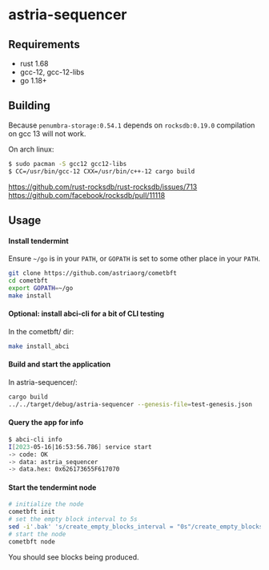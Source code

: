 # astria-sequencer

## Requirements

- rust 1.68
- gcc-12, gcc-12-libs
- go 1.18+

## Building

Because `penumbra-storage:0.54.1` depends on `rocksdb:0.19.0`
compilation on gcc 13 will not work.

On arch linux:

```sh
$ sudo pacman -S gcc12 gcc12-libs
$ CC=/usr/bin/gcc-12 CXX=/usr/bin/c++-12 cargo build
```

https://github.com/rust-rocksdb/rust-rocksdb/issues/713
https://github.com/facebook/rocksdb/pull/11118

## Usage

#### Install tendermint
Ensure `~/go` is in your `PATH`, or `GOPATH` is set to some other place in your `PATH`.

```sh
git clone https://github.com/astriaorg/cometbft
cd cometbft
export GOPATH=~/go
make install
```

#### Optional: install abci-cli for a bit of CLI testing

In the cometbft/ dir:
```sh
make install_abci
```

#### Build and start the application

In astria-sequencer/:
```sh
cargo build
../../target/debug/astria-sequencer --genesis-file=test-genesis.json
```

#### Query the app for info

```sh
$ abci-cli info
I[2023-05-16|16:53:56.786] service start                                module=abci-client msg="Starting socketClient service" impl=socketClient
-> code: OK
-> data: astria_sequencer
-> data.hex: 0x626173655F617070
```

#### Start the tendermint node
```sh
# initialize the node
cometbft init
# set the empty block interval to 5s
sed -i'.bak' 's/create_empty_blocks_interval = "0s"/create_empty_blocks_interval = "5s"/g' ~/.cometbft/config/config.toml
# start the node
cometbft node
```

You should see blocks being produced.
